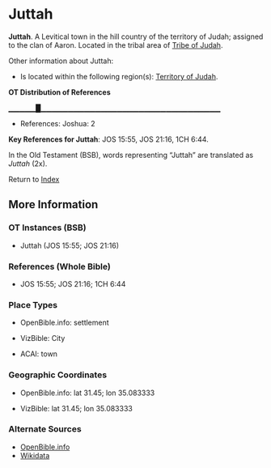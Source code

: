 # Juttah
**Juttah**. 
A Levitical town in the hill country of the territory of Judah; assigned to the clan of Aaron. 
Located in the tribal area of [Tribe of Judah](../../../groups/md/acai/Judah.md). 




Other information about Juttah:


* Is located within the following region(s): 
[Territory of Judah](TerritoryOfJudah.md). 


**OT Distribution of References**

▁▁▁▁▁█▁▁▁▁▁▁▁▁▁▁▁▁▁▁▁▁▁▁▁▁▁▁▁▁▁▁▁▁▁▁▁▁▁
* References: Joshua: 2



**Key References for Juttah**: 
JOS 15:55, JOS 21:16, 1CH 6:44. 


In the Old Testament (BSB), words representing “Juttah” are translated as 
*Juttah* (2x). 




Return to [Index](00-Index.md)

## More Information

### OT Instances (BSB)

* Juttah (JOS 15:55; JOS 21:16)



### References (Whole Bible)

* JOS 15:55; JOS 21:16; 1CH 6:44


### Place Types

* OpenBible.info: settlement

* VizBible: City

* ACAI: town



### Geographic Coordinates

* OpenBible.info: lat 31.45; lon 35.083333

* VizBible: lat 31.45; lon 35.083333



### Alternate Sources

* [OpenBible.info](https://www.openbible.info/geo/ancient/acc7184)
* [Wikidata](http://www.wikidata.org/entity/Q2904837)




